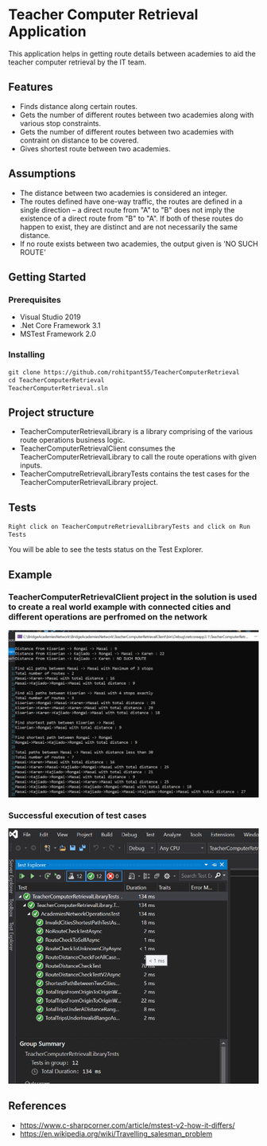 # Teacher Computer Retrieval Application
This application helps in getting route details between academies to aid the teacher computer retrieval by the IT team. 

## Features

* Finds distance along certain routes.
* Gets the number of different routes between two academies along with various stop constraints.
* Gets the number of different routes between two academies with contraint on distance to be covered.
* Gives shortest route between two academies.

## Assumptions
* The distance between two academies is considered an integer.
* The routes defined have one-way traffic, the routes are defined in a single direction – a direct route from "A" to "B" does not imply   the existence of a direct route from "B" to "A". If both of these routes do happen to exist, they are distinct and are not necessarily   the same distance.
* If no route exists between two academies, the output given is 'NO SUCH ROUTE'

## Getting Started

### Prerequisites

* Visual Studio 2019
* .Net Core Framework 3.1
* MSTest Framework 2.0

### Installing

```
git clone https://github.com/rohitpant55/TeacherComputerRetrieval
cd TeacherComputerRetrieval
TeacherComputerRetrieval.sln
```

## Project structure
* TeacherComputerRetrievalLibrary is a library comprising of the various route operations business logic.
* TeacherComputerRetrievalClient consumes the TeacherComputerRetrievalLibrary to call the route operations with given inputs.
* TeacherComputreRetrievalLibraryTests contains the test cases for the TeacherComputerRetrievalLibrary project.

## Tests

```
Right click on TeacherComputreRetrievalLibraryTests and click on Run Tests
```
You will be able to see the tests status on the Test Explorer.

## Example
### TeacherComputerRetrievalClient project in the solution is used to create a real world example with connected cities and different operations are perfromed on the network
![Academies Network Sample](Images/NetworkWithRealisticCitiesAndOperations.png)

### Successful execution of test cases
![Test Explore Screenshot](Images/TestCasesTestExplorer.png)

## References

* https://www.c-sharpcorner.com/article/mstest-v2-how-it-differs/
* https://en.wikipedia.org/wiki/Travelling_salesman_problem



